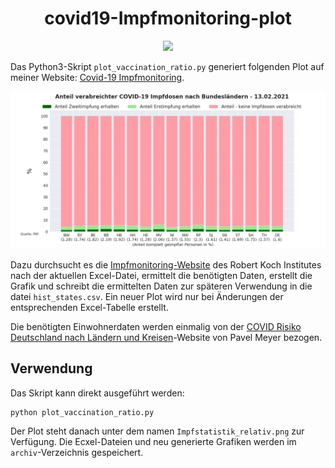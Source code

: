 <h1 align="center">covid19-Impfmonitoring-plot</h1>

<p align="center">
<a href="https://github.com/meetunix/covid19-impfmonitoring-plot/blob/main/LICENSE" title="License">
<img src="https://img.shields.io/badge/License-Apache%202.0-green.svg?style=flat"></a>
</p>

Das Python3-Skript `plot_vaccination_ratio.py` generiert folgenden Plot
auf meiner Website: [Covid-19 Impfmonitoring](https://nachtsieb.de/covid-19.html).

![Covid-19 Impfquoten pro Bundesland](media/current_vaccination.png)


Dazu durchsucht es die
[Impfmonitoring-Website](https://www.rki.de/DE/Content/InfAZ/N/Neuartiges_Coronavirus/Daten/Impfquoten-Tab.html)
des Robert Koch Institutes nach der
aktuellen Excel-Datei, ermittelt die benötigten Daten, erstellt die Grafik und schreibt
die ermittelten Daten zur späteren Verwendung in die datei `hist_states.csv`. Ein neuer
Plot wird nur bei Änderungen der entsprechenden Excel-Tabelle erstellt.

Die benötigten Einwohnerdaten werden einmalig von der
[COVID Risiko Deutschland nach Ländern und Kreisen](https://pavelmayer.de/covid/risks/)-Website
von Pavel Meyer bezogen.


## Verwendung

Das Skript kann direkt ausgeführt werden:

```
python plot_vaccination_ratio.py
```

Der Plot steht danach unter dem namen `Impfstatistik_relativ.png` zur Verfügung.
Die Ecxel-Dateien und neu generierte Grafiken werden im `archiv`-Verzeichnis gespeichert.
